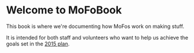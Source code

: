 Welcome to MoFoBook
=====

This book is where we're documenting how MoFos work on making stuff.

It is intended for both staff and volunteers who want to help us achieve the goals set in the [2015 plan](/learning2015/plan).


